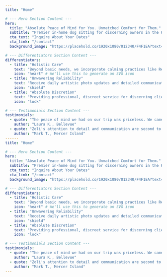 ```yaml
---
title: "Home"

# --- Hero Section Content ---
hero:
  title: "Absolute Peace of Mind for You. Unmatched Comfort for Them."
  subtitle: "Premier in-home dog sitting for discerning owners in the Puget Sound region."
  cta_text: "Inquire About Your Dates"
  cta_link: "/contact"
  background_image: "https://placehold.co/1920x1080/012340/F4F1EA?text=Serene+Dog+Photo"

# --- Differentiators Section Content ---
differentiators:
  - title: "Holistic Care"
    text: "Beyond basic needs, we incorporate calming practices like Reiki to ensure your pet's emotional and physical well-being."
    icon: "heart" # We'll use this to generate an SVG icon
  - title: "Unwavering Reliability"
    text: "Receive daily artistic photo updates and detailed communication, so you can travel with absolute confidence."
    icon: "shield"
  - title: "Absolute Discretion"
    text: "Providing professional, discreet service for discerning clients is our highest priority. Your privacy and security are paramount."
    icon: "lock"

# --- Testimonials Section Content ---
testimonials:
  - quote: "The peace of mind we had on our trip was priceless. We came home to a happy, relaxed dog and an immaculate house. Zoli is the only person we trust."
    author: "Laura K., Bellevue"
  - quote: "Zoli's attention to detail and communication are second to none. The daily photo updates were the highlight of our day. Truly a professional and caring service."
    author: "Mark T., Mercer Island"
------
title: "Home"

# --- Hero Section Content ---
hero:
  title: "Absolute Peace of Mind for You. Unmatched Comfort for Them."
  subtitle: "Premier in-home dog sitting for discerning owners in the Puget Sound region."
  cta_text: "Inquire About Your Dates"
  cta_link: "/contact"
  background_image: "https://placehold.co/1920x1080/012340/F4F1EA?text=Serene+Dog+Photo"

# --- Differentiators Section Content ---
differentiators:
  - title: "Holistic Care"
    text: "Beyond basic needs, we incorporate calming practices like Reiki to ensure your pet's emotional and physical well-being."
    icon: "heart" # We'll use this to generate an SVG icon
  - title: "Unwavering Reliability"
    text: "Receive daily artistic photo updates and detailed communication, so you can travel with absolute confidence."
    icon: "shield"
  - title: "Absolute Discretion"
    text: "Providing professional, discreet service for discerning clients is our highest priority. Your privacy and security are paramount."
    icon: "lock"

# --- Testimonials Section Content ---
testimonials:
  - quote: "The peace of mind we had on our trip was priceless. We came home to a happy, relaxed dog and an immaculate house. Zoli is the only person we trust."
    author: "Laura K., Bellevue"
  - quote: "Zoli's attention to detail and communication are second to none. The daily photo updates were the highlight of our day. Truly a professional and caring service."
    author: "Mark T., Mercer Island"
---
```

